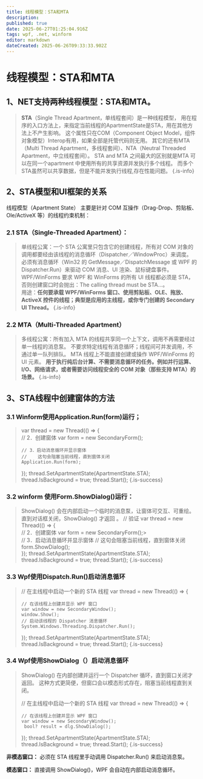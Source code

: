 ```yaml
---
title: 线程模型：STA和MTA
description: 
published: true
date: 2025-06-27T01:25:04.916Z
tags: wpf, .net, winform
editor: markdown
dateCreated: 2025-06-26T09:33:33.902Z
---
```


# 线程模型：STA和MTA
## 1、NET支持两种线程模型：STA和MTA。
> **STA**（Single Thread Apartment，单线程套间）是一种线程模型， 用在程序的入口方法上，来指定当前线程的ApartmentState是STA，用在其他方法上不产生影响。 这个属性只在COM（Component Object Model，组件对象模型）Interop有用，如果全部是托管代码则无用。 
> 其它的还有MTA（Multi Thread Apartment，多线程套间）、NTA（Neutral Threaded Apartment，中立线程套间）。
> STA and MTA 之间最大的区别就是MTA 可以在同一个apartment 中使用所有的共享资源并发执行多个线程。
> 而多个STA虽然可以共享数据，但是不能并发执行线程,存在性能问题。
{.is-info}

## 2、STA模型和UI框架的关系
线程模型（Apartment State） 主要是针对 COM 互操作（Drag-Drop、剪贴板、Ole/ActiveX 等）的线程约束机制：

 ### 2.1 STA（Single-Threaded Apartment）：
>  单线程公寓：一个 STA 公寓里只包含它的创建线程，所有对 COM 对象的调用都要经由该线程的消息循环（Dispatcher／WindowProc）来调度。
>  必须有消息循环（Win32 的 GetMessage／DispatchMessage 或 WPF 的 Dispatcher.Run）来驱动 COM 消息、UI 渲染、鼠标键盘事件。
>  WPF/WinForms 要求	WPF 和 WinForms 的所有 UI 线程都必须是 STA，否则创建窗口时会抛出：The calling thread must be STA…。	
用途：**任何要承载 WPF/WinForms 窗口、使用剪贴板、OLE、拖放、ActiveX 控件的线程；典型是应用的主线程，或你专门创建的 Secondary UI Thread。**
{.is-info}

 
 ### 2.2 MTA（Multi-Threaded Apartment）
> 多线程公寓：所有加入 MTA 的线程共享同一个上下文，调用不再需要经过单一线程的消息泵。
> 不要求特定线程有消息循环；线程间可并发调用，不通过单一队列排队。
> MTA 线程上不能直接创建或操作 WPF/WinForms 的 UI 元素。
**用于执行纯后台计算、不需要消息循环的任务。例如并行运算、I/O、网络请求，或者需要访问线程安全的 COM 对象（那些支持 MTA）的场景。**
{.is-info}

## 3、STA线程中创建窗体的方法
### 3.1 Winform使用Application.Run(form)运行；
>  var thread = new Thread(() =>
> {  
>     // 2．创建窗体
>     var form = new SecondaryForm();
>     
>     // 3．启动消息循环并显示窗体
>     //    这句会阻塞当前线程，直到窗体关闭
>     Application.Run(form);
> });
> thread.SetApartmentState(ApartmentState.STA);
> thread.IsBackground = true;
> thread.Start(); 
{.is-success}

### 3.2 winform 使用Form.ShowDialog()运行：


>
>ShowDialog() 会在内部启动一个临时的消息泵，让窗体可交互、可重绘。
直到对话框关闭，ShowDialog() 才返回 。
> // 验证
> var thread = new Thread(() =>
> {  
>     // 2．创建窗体
>     var form = new SecondaryForm();>     
>     // 3．启动消息循环并显示窗体
>     //    这句会阻塞当前线程，直到窗体关闭
>     form.ShowDialog();   
> });
> thread.SetApartmentState(ApartmentState.STA);
> thread.IsBackground = true;
> thread.Start(); 
{.is-success}

### 3.3 Wpf使用Dispatch.Run()启动消息循环
> 
> // 在主线程中启动一个新的 STA 线程
> var thread = new Thread(() =>
> {
> 
>     // 在该线程上创建并显示 WPF 窗口
>     var window = new SecondaryWindow();
>     window.Show();
>     // 启动该线程的 Dispatcher 消息循环
>     System.Windows.Threading.Dispatcher.Run();
> });
> thread.SetApartmentState(ApartmentState.STA);
> thread.IsBackground = true;
> thread.Start();
{.is-success}

### 3.4 Wpf使用ShowDialog（）启动消息循环
> 
>ShowDialog() 在内部创建并运行一个 Dispatcher 循环，直到窗口关闭才返回。
这种方式更简便，但窗口会以模态形式存在，阻塞当前线程直到关闭。
>
> // 在主线程中启动一个新的 STA 线程
> var thread = new Thread(() =>
> {
> 
>     // 在该线程上创建并显示 WPF 窗口
>     var window = new SecondaryWindow();
>      bool? result = dlg.ShowDialog();
> });
> thread.SetApartmentState(ApartmentState.STA);
> thread.IsBackground = true;
> thread.Start();
{.is-success}

**非模态窗口：** 必须在 STA 线程里手动调用 Dispatcher.Run() 来启动消息泵。

**模态窗口：** 直接调用 ShowDialog()，WPF 会自动在内部启动消息循环。

